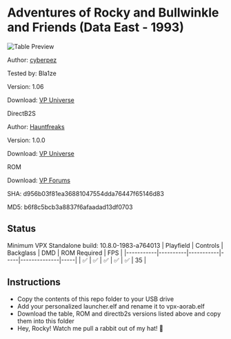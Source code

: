 # Adventures of Rocky and Bullwinkle and Friends (Data East - 1993)

![Table Preview](https://github.com/Bla1ze/vpx-images/blob/main/vpx-aorab.png)

Author: [cyberpez](https://vpuniverse.com/profile/1663-cyberpez/)

Tested by: Bla1ze

Version: 1.06

Download: [VP Universe](https://vpuniverse.com/files/file/17971-adventures-of-rocky-and-bullwinkle-and-friends-data-east-1993-v106/)

DirectB2S

Author: [Hauntfreaks](https://vpuniverse.com/profile/5216-hauntfreaks/)  

Version: 1.0.0

Download: [VP Universe](https://vpuniverse.com/files/file/17974-adventures-of-rocky-and-bullwinkle-and-friends-data-east-1993-b2s/)

ROM

Download: [VP Forums](https://www.vpforums.org/index.php?app=downloads&showfile=850)

SHA: d956b03f81ea36881047554dda76447f65146d83

MD5: b6f8c5bcb3a8837f6afaadad13df0703

## Status 

Minimum VPX Standalone build: 10.8.0-1983-a764013
| Playfield | Controls | Backglass | DMD | ROM Required | FPS | 
|-----------|----------|-----------|-----|--------------|-----|
| :white_check_mark: | :white_check_mark: | :white_check_mark: | :white_check_mark: | :white_check_mark: | 35 |

## Instructions

- Copy the contents of this repo folder to your USB drive
- Add your personalized launcher.elf and rename it to vpx-aorab.elf
- Download the table, ROM and directb2s versions listed above and copy them into this folder
- Hey, Rocky! Watch me pull a rabbit out of my hat! 🐰